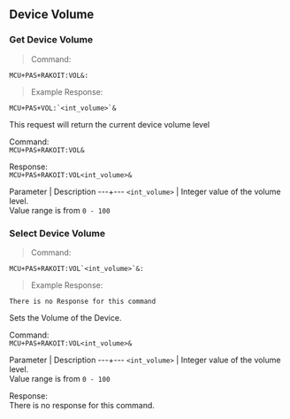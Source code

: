 ## Device Volume

### Get Device Volume

>Command:

```plaintext
MCU+PAS+RAKOIT:VOL&:
```

> Example Response:

```plaintext
MCU+PAS+VOL:`<int_volume>`&
```

This request will return the current device volume level 

Command:   
`MCU+PAS+RAKOIT:VOL&`

Response:   
`MCU+PAS+RAKOIT:VOL<int_volume>&`

Parameter | Description
---+---
`<int_volume>` | Integer value of the volume level.<br>Value range is from `0 - 100`


### Select Device Volume
>Command:

```plaintext
MCU+PAS+RAKOIT:VOL`<int_volume>`&:
```

> Example Response:

```plaintext
There is no Response for this command
```

Sets the Volume of the Device.

Command:   
`MCU+PAS+RAKOIT:VOL<int_volume>&`

Parameter | Description
---+---
`<int_volume>` | Integer value of the volume level.<br>Value range is from `0 - 100`

Response:   
There is no response for this command.